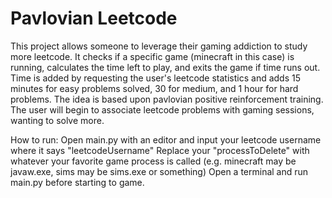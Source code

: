 # Pavlovian Leetcode
This project allows someone to leverage their gaming addiction to study more leetcode. It checks if a specific game (minecraft in this case) is running, calculates the time left to play, and exits the game if time runs out.
Time is added by requesting the user's leetcode statistics and adds 15 minutes for easy problems solved, 30 for medium, and 1 hour for hard problems. 
The idea is based upon pavlovian positive reinforcement training. The user will begin to associate leetcode problems with gaming sessions, wanting to solve more. 



How to run:
Open main.py with an editor and input your leetcode username where it says "leetcodeUsername"
Replace your "processToDelete" with whatever your favorite game process is called (e.g. minecraft may be javaw.exe, sims may be sims.exe or something)
Open a terminal and run main.py before starting to game. 
